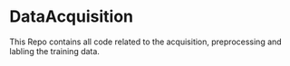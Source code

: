 # DataAcquisition
This Repo contains all code related to the acquisition, preprocessing and labling the training data.
